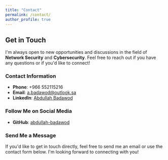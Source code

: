 ```yaml
---
title: "Contact"
permalink: /contact/
author_profile: true
---
```


## Get in Touch

I'm always open to new opportunities and discussions in the field of **Network Security** and **Cybersecurity**. Feel free to reach out if you have any questions or if you'd like to connect!

### Contact Information

- **Phone**: +966 552115216
- **Email**: [a.badawod@outlook.sa](mailto:a.badawod@outlook.sa)
- **LinkedIn**: [Abdullah Badawod](https://www.linkedin.com/in/abdullah-badawod)

### Follow Me on Social Media

- **GitHub**: [abdullah-badawod](https://github.com/abdullah-badawod)

### Send Me a Message

If you'd like to get in touch directly, feel free to send me an email or use the contact form below. I'm looking forward to connecting with you!

<!-- Optionally, you can add a simple contact form here if you want -->
